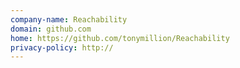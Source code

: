 ```yaml
---
company-name: Reachability
domain: github.com
home: https://github.com/tonymillion/Reachability
privacy-policy: http://
---
```




